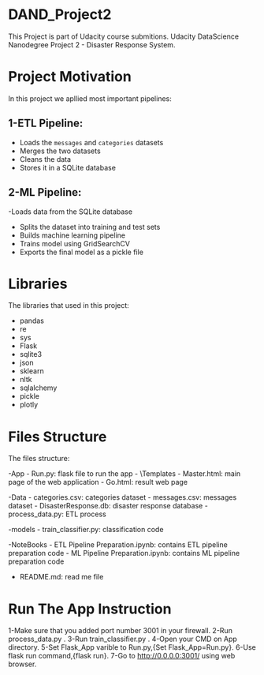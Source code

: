 # DAND_Project2
This Project is part of Udacity course submitions. Udacity DataScience Nanodegree Project 2 - Disaster Response System.


# Project Motivation
In this project we apllied most important pipelines:

## 1-ETL Pipeline:
- Loads the `messages` and `categories` datasets
- Merges the two datasets
- Cleans the data
- Stores it in a SQLite database

## 2-ML Pipeline:
-Loads data from the SQLite database
- Splits the dataset into training and test sets
- Builds machine learning pipeline
- Trains model using GridSearchCV
- Exports the final model as a pickle file

# Libraries
The libraries that used in this project:

- pandas
- re
- sys
- Flask
- sqlite3
- json
- sklearn
- nltk
- sqlalchemy
- pickle
- plotly

# Files Structure
The files structure:

-App
    - Run.py: flask file to run the app
         - \Templates
	 - Master.html: main page of the web application 
	 - Go.html: result web page

-Data
    - categories.csv: categories dataset
    - messages.csv: messages dataset
    - DisasterResponse.db: disaster response database
    - process_data.py: ETL process

-models
	  - train_classifier.py: classification code

-NoteBooks
    - ETL Pipeline Preparation.ipynb: contains ETL pipeline preparation code
    - ML Pipeline Preparation.ipynb: contains ML pipeline preparation code

- README.md: read me file

# Run The App Instruction
1-Make sure that you added port number 3001 in your firewall.
2-Run process_data.py .
3-Run train_classifier.py .
4-Open your CMD on App directory.
5-Set Flask_App varible to Run.py,{Set Flask_App=Run.py}.
6-Use flask run command,{flask run}.
7-Go to http://0.0.0.0:3001/ using web browser.
